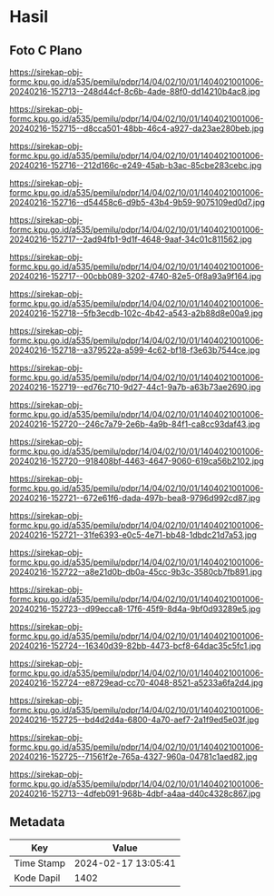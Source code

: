 # Hasil

## Foto C Plano

https://sirekap-obj-formc.kpu.go.id/a535/pemilu/pdpr/14/04/02/10/01/1404021001006-20240216-152713--248d44cf-8c6b-4ade-88f0-dd14210b4ac8.jpg

https://sirekap-obj-formc.kpu.go.id/a535/pemilu/pdpr/14/04/02/10/01/1404021001006-20240216-152715--d8cca501-48bb-46c4-a927-da23ae280beb.jpg

https://sirekap-obj-formc.kpu.go.id/a535/pemilu/pdpr/14/04/02/10/01/1404021001006-20240216-152716--212d166c-e249-45ab-b3ac-85cbe283cebc.jpg

https://sirekap-obj-formc.kpu.go.id/a535/pemilu/pdpr/14/04/02/10/01/1404021001006-20240216-152716--d54458c6-d9b5-43b4-9b59-9075109ed0d7.jpg

https://sirekap-obj-formc.kpu.go.id/a535/pemilu/pdpr/14/04/02/10/01/1404021001006-20240216-152717--2ad94fb1-9d1f-4648-9aaf-34c01c811562.jpg

https://sirekap-obj-formc.kpu.go.id/a535/pemilu/pdpr/14/04/02/10/01/1404021001006-20240216-152717--00cbb089-3202-4740-82e5-0f8a93a9f164.jpg

https://sirekap-obj-formc.kpu.go.id/a535/pemilu/pdpr/14/04/02/10/01/1404021001006-20240216-152718--5fb3ecdb-102c-4b42-a543-a2b88d8e00a9.jpg

https://sirekap-obj-formc.kpu.go.id/a535/pemilu/pdpr/14/04/02/10/01/1404021001006-20240216-152718--a379522a-a599-4c62-bf18-f3e63b7544ce.jpg

https://sirekap-obj-formc.kpu.go.id/a535/pemilu/pdpr/14/04/02/10/01/1404021001006-20240216-152719--ed76c710-9d27-44c1-9a7b-a63b73ae2690.jpg

https://sirekap-obj-formc.kpu.go.id/a535/pemilu/pdpr/14/04/02/10/01/1404021001006-20240216-152720--246c7a79-2e6b-4a9b-84f1-ca8cc93daf43.jpg

https://sirekap-obj-formc.kpu.go.id/a535/pemilu/pdpr/14/04/02/10/01/1404021001006-20240216-152720--918408bf-4463-4647-9060-619ca56b2102.jpg

https://sirekap-obj-formc.kpu.go.id/a535/pemilu/pdpr/14/04/02/10/01/1404021001006-20240216-152721--672e61f6-dada-497b-bea8-9796d992cd87.jpg

https://sirekap-obj-formc.kpu.go.id/a535/pemilu/pdpr/14/04/02/10/01/1404021001006-20240216-152721--31fe6393-e0c5-4e71-bb48-1dbdc21d7a53.jpg

https://sirekap-obj-formc.kpu.go.id/a535/pemilu/pdpr/14/04/02/10/01/1404021001006-20240216-152722--a8e21d0b-db0a-45cc-9b3c-3580cb7fb891.jpg

https://sirekap-obj-formc.kpu.go.id/a535/pemilu/pdpr/14/04/02/10/01/1404021001006-20240216-152723--d99ecca8-17f6-45f9-8d4a-9bf0d93289e5.jpg

https://sirekap-obj-formc.kpu.go.id/a535/pemilu/pdpr/14/04/02/10/01/1404021001006-20240216-152724--16340d39-82bb-4473-bcf8-64dac35c5fc1.jpg

https://sirekap-obj-formc.kpu.go.id/a535/pemilu/pdpr/14/04/02/10/01/1404021001006-20240216-152724--e8729ead-cc70-4048-8521-a5233a6fa2d4.jpg

https://sirekap-obj-formc.kpu.go.id/a535/pemilu/pdpr/14/04/02/10/01/1404021001006-20240216-152725--bd4d2d4a-6800-4a70-aef7-2a1f9ed5e03f.jpg

https://sirekap-obj-formc.kpu.go.id/a535/pemilu/pdpr/14/04/02/10/01/1404021001006-20240216-152725--71561f2e-765a-4327-960a-04781c1aed82.jpg

https://sirekap-obj-formc.kpu.go.id/a535/pemilu/pdpr/14/04/02/10/01/1404021001006-20240216-152713--4dfeb091-968b-4dbf-a4aa-d40c4328c867.jpg


## Metadata

| Key        | Value               |
| ---------- | ------------------- |
| Time Stamp | 2024-02-17 13:05:41 |
| Kode Dapil | 1402                |



